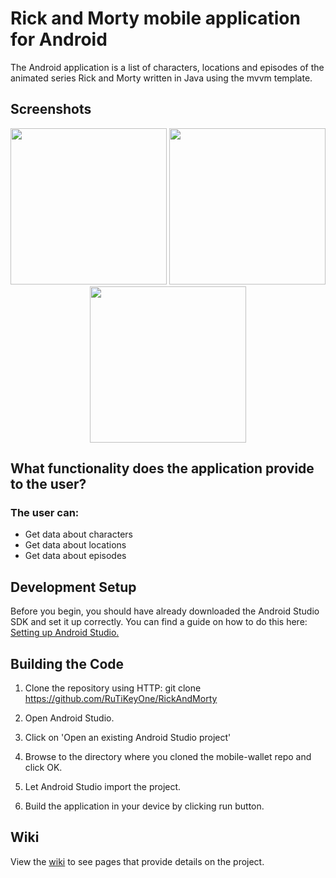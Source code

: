 # Rick and Morty mobile application for Android

The Android application is a list of characters, locations and episodes of the animated series Rick and Morty written in Java using the mvvm template.

## Screenshots

<p align="center">
<img src="https://i.ibb.co/SsG0hX5/1.png" width="250"/>
<img src="https://i.ibb.co/2yxBpw7/2.png" width="250"/>
<img src="https://i.ibb.co/8XLn8GL/3.png" width="250"/>
</p>

## What functionality does the application provide to the user?

### The user can:
* Get data about characters
* Get data about locations 
* Get data about episodes

## Development Setup

Before you begin, you should have already downloaded the Android Studio SDK and set it up correctly. You can find a guide on how to do this here: [Setting up Android Studio.](http://developer.android.com/sdk/installing/index.html?pkg=studio)

## Building the Code

1. Clone the repository using HTTP: git clone https://github.com/RuTiKeyOne/RickAndMorty
2. Open Android Studio.

3. Click on 'Open an existing Android Studio project'

4. Browse to the directory where you cloned the mobile-wallet repo and click OK.

5. Let Android Studio import the project.

6. Build the application in your device by clicking run button.

## Wiki

View the [wiki]() to see pages that provide details on the project.
